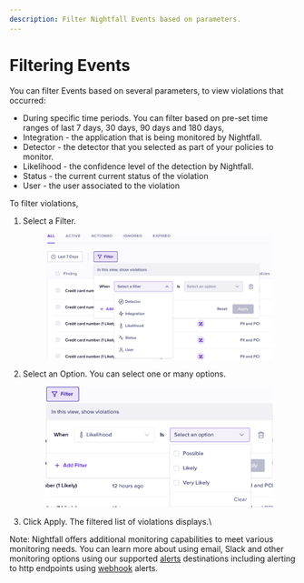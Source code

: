 ```yaml
---
description: Filter Nightfall Events based on parameters.
---
```


# Filtering Events

You can filter Events based on several parameters, to view violations that occurred:

* During specific time periods. You can filter based on pre-set time ranges of last 7 days, 30 days, 90 days and 180 days,&#x20;
* Integration - the application that is being monitored by Nightfall.
* Detector -  the detector that you selected as part of your policies to monitor.
* Likelihood - the confidence level of the detection by Nightfall.
* Status - the current current status of the violation
* User - the user associated to the violation

To filter violations,&#x20;

1.  Select a Filter.&#x20;

    <figure><img src="../../.gitbook/assets/image (585).png" alt="" width="563"><figcaption></figcaption></figure>
2.  Select an Option. You can select one or many options.

    <figure><img src="../../.gitbook/assets/image (571).png" alt="" width="563"><figcaption></figcaption></figure>
3. Click Apply. The filtered list of violations displays.\


Note: Nightfall offers additional monitoring capabilities to meet various monitoring needs.  You can learn more about using email, Slack and other monitoring options using our supported [alerts](../../operationalizing_nightfall_dlp/security_tools_integration/ms_teams.md) destinations including alerting to http endpoints using [webhook](../../operationalizing_nightfall_dlp/security_tools_integration/siem/) alerts.&#x20;
